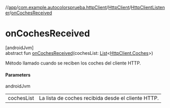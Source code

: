 //[app](../../../../index.md)/[com.example.autocolorsprueba.httpClient](../../index.md)/[HttpClient](../index.md)/[HttpClientListener](index.md)/[onCochesReceived](on-coches-received.md)

# onCochesReceived

[androidJvm]\
abstract fun [onCochesReceived](on-coches-received.md)(cochesList: [List](https://kotlinlang.org/api/latest/jvm/stdlib/kotlin.collections/-list/index.html)&lt;[HttpClient.Coches](../-coches/index.md)&gt;)

Método llamado cuando se reciben los coches del cliente HTTP.

#### Parameters

androidJvm

| | |
|---|---|
| cochesList | La lista de coches recibida desde el cliente HTTP. |
